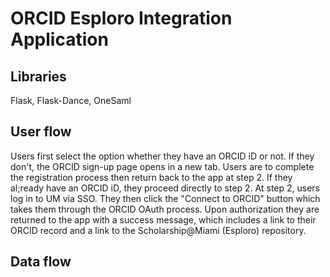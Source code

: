 # ORCID Esploro Integration Application

## Libraries
Flask, Flask-Dance, OneSaml

## User flow
Users first select the option whether they have an ORCID iD or not. If they don't, the ORCID sign-up page opens in a new tab. Users are to complete the registration process then return back to the app at step 2. If they al;ready have an ORCID iD, they proceed directly to step 2. At step 2, users log in to UM via SSO. They then click the "Connect to ORCID" button which takes them through the ORCID OAuth process. Upon authorization they are returned to the app with a success message, which includes a link to their ORCID record and a link to the Scholarship@Miami (Esploro) repository.

## Data flow


